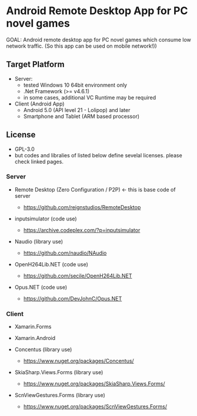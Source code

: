 # Android Remote Desktop App for PC novel games
GOAL: Android remote desktop app for PC novel games which consume low network  traffic. (So this app can be used on mobile network!))

## Target Platform
- Server: 
  - tested Windows 10 64bit environment only
  - .Net Framework (>= v4.6.1)
  - in some cases, additional VC Runtime may be required
- Client (Android App)
  - Android 5.0 (API level 21 - Lolipop) and later
  - Smartphone and Tablet (ARM based processor)

## License
- GPL-3.0
- but codes and libralies of listed below define sevelal licenses. please check linked pages.

### Server
- Remote Desktop (Zero Configuration / P2P) <- this is base code of server 
  - https://github.com/reignstudios/RemoteDesktop

- inputsimulator (code use)
  - https://archive.codeplex.com/?p=inputsimulator

- Naudio (library use)
  - https://github.com/naudio/NAudio

- OpenH264Lib.NET (code use)
  - https://github.com/secile/OpenH264Lib.NET

- Opus.NET (code use)
  - https://github.com/DevJohnC/Opus.NET


### Client
- Xamarin.Forms
- Xamarin.Android

- Concentus (library use)
  - https://www.nuget.org/packages/Concentus/

- SkiaSharp.Views.Forms (library use)
  - https://www.nuget.org/packages/SkiaSharp.Views.Forms/

- ScnViewGestures.Forms (library use)
  - https://www.nuget.org/packages/ScnViewGestures.Forms/
